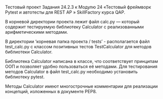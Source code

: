 Тестовый проект Задания 24.2.3 к Модулю 24 «Тестовый фреймворк Pytest 
и автотесты для REST AP » SkillFactory курса QAP.

В корневой директории проекта лежит файл calc.py — который содержит тестируемую 
библиотеку Calculator c реализованными арифметическими методами.

В директории ‘корневая папка проекта / tests’ - располагается файл test_calc.py с 
классом позитивных тестов TestCalculator для методов библиотеки Calculator.

Библиотека Calculator написана в классе, что соответствует принципам ООП и позволяет 
удобно пользоваться её методами.  Для тестирования методов Calculator в файл  test_calc.py 
необходимо установить библиотеку pytest.

Методы Calculator имеют многострочные комментарии для реализации концепций, 
изложенных в документе PEP8.
